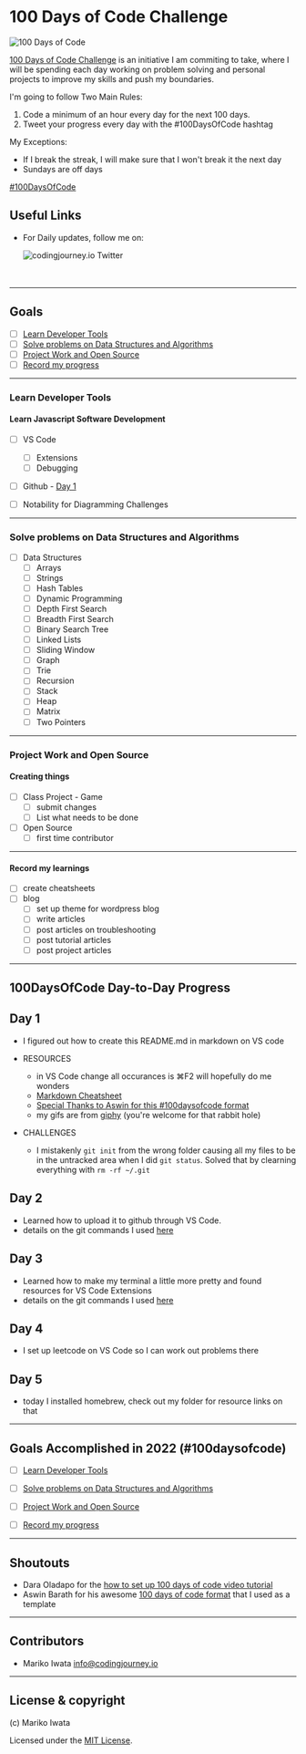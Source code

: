 
# 100 Days of Code Challenge

<p>
<img src="https://media.giphy.com/media/6g9fN5IYV9Oc8/giphy.gif" alt="100 Days of Code" />
</p>

[100 Days of Code Challenge](https://www.100daysofcode.com/) is an initiative I am commiting to take, where I will be spending each day working on problem solving and personal projects to improve my skills and push my boundaries.

I'm going to follow Two Main Rules:
1. Code a minimum of an hour every day for the next 100 days.
2. Tweet your progress every day with the #100DaysOfCode hashtag

My Exceptions:
- If I break the streak, I will make sure that I won't break it the next day
- Sundays are off days

[#100DaysOfCode](https://100DaysOfCode.com) 


## Useful Links

- For Daily updates, follow me on:

    <a href="https://twitter.com/codingjourneyio">
    <img align="left" alt="codingjourney.io Twitter" src="https://img.icons8.com/2266EE/twitter"/>
    </a>
<br>
<br>
<br>


---


## Goals

- [ ] [Learn Developer Tools](#learn-developer-tools)
- [ ] [Solve problems on Data Structures and Algorithms](#solve-problems-on-data-structures-and-algorithms)
- [ ] [Project Work and Open Source](#project-work-and-open-source)
- [ ] [Record my progress](#record-my-progress)

---


### Learn Developer Tools

#### Learn Javascript Software Development 
- [ ] VS Code
	- [ ] Extensions
	- [ ] Debugging
- [ ] Github - [Day 1](#day-1)
- [ ] Notability for Diagramming Challenges


---


### Solve problems on Data Structures and Algorithms

- [ ] Data Structures
	- [ ] Arrays
	- [ ] Strings 
	- [ ] Hash Tables
	- [ ] Dynamic Programming
	- [ ] Depth First Search
	- [ ] Breadth First Search
	- [ ] Binary Search Tree
	- [ ] Linked Lists
	- [ ] Sliding Window
	- [ ] Graph
	- [ ] Trie
	- [ ] Recursion
	- [ ] Stack
	- [ ] Heap
	- [ ] Matrix
	- [ ] Two Pointers

---
### Project Work and Open Source

#### Creating things
- [ ] Class Project - Game
    - [ ] submit changes
    - [ ] List what needs to be done
- [ ] Open Source
	- [ ] first time contributor

---
#### Record my learnings
- [ ] create cheatsheets
- [ ] blog
    - [ ] set up theme for wordpress blog
    - [ ] write articles
    - [ ] post articles on troubleshooting
    - [ ] post tutorial articles
    - [ ] post project articles
---


## 100DaysOfCode Day-to-Day Progress

## Day 1

- I figured out how to create this README.md in markdown on VS code 

- RESOURCES
    - in VS Code change all occurances is ⌘F2 will hopefully do me wonders
    - [Markdown Cheatsheet](https://www.markdownguide.org/cheat-sheet/)
    - [Special Thanks to Aswin for this #100daysofcode format](https://aswinbarath.github.io/100-days-of-code-challenge/)
    - my gifs are from [giphy](https://giphy.com/) (you're welcome for that rabbit hole)

- CHALLENGES
    - I mistakenly `git init` from the wrong folder causing all my files to be in the untracked area when I did `git status`. Solved that by clearning everything with `rm -rf ~/.git` 

## Day 2
- Learned how to upload it to github through VS Code.
- details on the git commands I used [here](Day002/Day002.md)

## Day 3
- Learned how to make my terminal a little more pretty and found resources for VS Code Extensions
- details on the git commands I used [here](Day003/Day003.md)

## Day 4
- I set up leetcode on VS Code so I can work out problems there

## Day 5
- today I installed homebrew, check out my folder for resource links on that

---

## Goals Accomplished in 2022 (#100daysofcode)

- [ ] [Learn Developer Tools](#learn-developer-tools)
- [ ] [Solve problems on Data Structures and Algorithms](#solve-problems-on-data-structures-and-algorithms)
- [ ] [Project Work and Open Source](#project-work-and-open-source)
- [ ] [Record my progress](#record-my-progress)


---
## Shoutouts
- Dara Oladapo for the [how to set up 100 days of code video tutorial](https://www.youtube.com/watch?v=qzdRE7Uw4-M&ab_channel=DaraOladapo) 
- Aswin Barath for his awesome [100 days of code format](https://github.com/AswinBarath/100-days-of-code-challenge) that I used as a template
---

## Contributors

- Mariko Iwata <info@codingjourney.io>

---

## License & copyright

(c) Mariko Iwata

Licensed under the [MIT License](LICENSE).